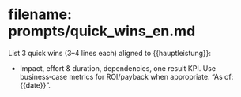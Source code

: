 # filename: prompts/quick_wins_en.md
List 3 quick wins (3–4 lines each) aligned to {{hauptleistung}}:
- Impact, effort & duration, dependencies, one result KPI.
Use business‑case metrics for ROI/payback when appropriate. “As of: {{date}}”.
